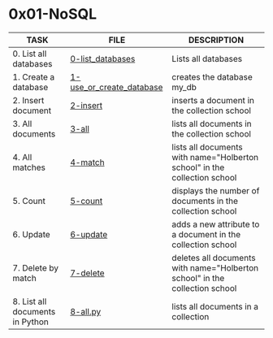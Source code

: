 # 0x01-NoSQL

| TASK                            | FILE                                                 | DESCRIPTION                                                                 |
|---------------------------------|------------------------------------------------------|-----------------------------------------------------------------------------|
| 0. List all databases           | [0-list_databases](0-list_databases)                 | Lists all databases                                                         |
| 1. Create a database            | [1-use_or_create_database](1-use_or_create_database) | creates the database my_db                                                  |
| 2. Insert document              | [2-insert](2-insert)                                 | inserts a document in the collection school                                 |
| 3. All documents                | [3-all](3-all)                                       | lists all documents in the collection school                                |
| 4. All matches                  | [4-match](4-match)                                   | lists all documents with name="Holberton school" in the collection school   |
| 5. Count                        | [5-count](5-count)                                   | displays the number of documents in the collection school                   |
| 6. Update                       | [6-update](6-update)                                 | adds a new attribute to a document in the collection school                 |
| 7. Delete by match              | [7-delete](7-delete)                                 | deletes all documents with name="Holberton school" in the collection school |
| 8. List all documents in Python | [8-all.py](8-all.py)                                 | lists all documents in a collection                                         |

